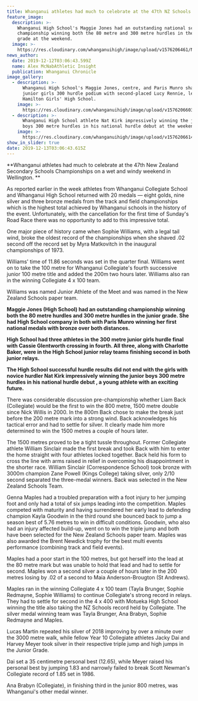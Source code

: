 ```yaml
---
title: Whanganui athletes had much to celebrate at the 47th NZ Schools Championships
feature_image:
  description: >-
    Whanganui High School's Maggie Jones had an outstanding national schools
    championship winning both the 80 metre and 300 metre hurdles in the junior
    grade at the weekend.
  image: >-
    https://res.cloudinary.com/whanganuihigh/image/upload/v1576206461/News/Maggie_Jones_chron_12.12.19.jpg
news_author:
  date: 2019-12-12T03:06:43.599Z
  name: Alex McNabAthletic Insight
  publication: Whanganui Chronicle
image_gallery:
  - description: >-
      Whanganui High School's Maggie Jones, centre, and Paris Munro share the
      junior girls 300 hurdle podium with second-placed Lucy Rennie, left, from
      Hamilton Girls' High School.
    image: >-
      https://res.cloudinary.com/whanganuihigh/image/upload/v1576206603/News/Maggie_Paris_Chron_12.12.19.jpg
  - description: >-
      Whanganui High School athlete Nat Kirk impressively winning the junior
      boys 300 metre hurdles in his national hurdle debut at the weekend.
    image: >-
      https://res.cloudinary.com/whanganuihigh/image/upload/v1576206614/News/Nat_Kirk_Chron_12.12.19.jpg
show_in_slider: true
date: 2019-12-13T03:06:43.615Z
---
```

**Whanganui athletes had much to celebrate at the 47th New Zealand Secondary Schools Championships on a wet and windy weekend in Wellington.**

As reported earlier in the week athletes from Whanganui Collegiate School and Whanganui High School returned with 20 medals — eight golds, nine silver and three bronze medals from the track and field championships which is the highest total achieved by Whanganui schools in the history of the event. Unfortunately, with the cancellation for the first time of Sunday's Road Race there was no opportunity to add to this impressive total.

One major piece of history came when Sophie Williams, with a legal tail wind, broke the oldest record of the championships when she shaved .02 second off the record set by Myra Matkovitch in the inaugural championships of 1973.

Williams' time of 11.86 seconds was set in the quarter final. Williams went on to take the 100 metre for Whanganui Collegiate's fourth successive junior 100 metre title and added the 200m two hours later. Williams also ran in the winning Collegiate 4 x 100 team.

Williams was named Junior Athlete of the Meet and was named in the New Zealand Schools paper team.

**Maggie Jones (High School) had an outstanding championship winning both the 80 metre hurdles and 300 metre hurdles in the junior grade. She had High School company in both with Paris Munro winning her first national medals with bronze over both distances.**

**High School had three athletes in the 300 metre junior girls hurdle final with Cassie Glentworth crossing in fourth. All three, along with Charlotte Baker, were in the High School junior relay teams finishing second in both junior relays.**

**The High School successful hurdle results did not end with the girls with novice hurdler Nat Kirk impressively winning the junior boys 300 metre hurdles in his national hurdle debut , a young athlete with an exciting future.**

There was considerable discussion pre-championship whether Liam Back (Collegiate) would be the first to win the 800 metre, 1500 metre double since Nick Willis in 2000. In the 800m Back chose to make the break just before the 200 metre mark into a strong wind. Back acknowledges his tactical error and had to settle for silver. It clearly made him more determined to win the 1500 metres a couple of hours later.

The 1500 metres proved to be a tight tussle throughout. Former Collegiate athlete William Sinclair made the first break and took Back with him to enter the home straight with four athletes locked together. Back held his form to cross the line with arms raised in relief in overcoming his disappointment in the shorter race. William Sinclair (Correspondence School) took bronze with 3000m champion Zane Powell (Kings College) taking silver, only 2/10 second separated the three-medal winners. Back was selected in the New Zealand Schools Team.

Genna Maples had a troubled preparation with a foot injury to her jumping foot and only had a total of six jumps leading into the competition. Maples competed with maturity and having surrendered her early lead to defending champion Kayla Goodwin in the third round she bounced back to jump a season best of 5.76 metres to win in difficult conditions. Goodwin, who also had an injury affected build-up, went on to win the triple jump and both have been selected for the New Zealand Schools paper team. Maples was also awarded the Brent Newdick trophy for the best multi events performance (combining track and field events).

Maples had a poor start in the 100 metres, but got herself into the lead at the 80 metre mark but was unable to hold that lead and had to settle for second. Maples won a second silver a couple of hours later in the 200 metres losing by .02 of a second to Maia Anderson-Brougton (St Andrews).

Maples ran in the winning Collegiate 4 x 100 team (Tayla Brunger, Sophie Redmayne, Sophie Williams) to continue Collegiate's strong record in relays. They had to settle for second in the 4 x 400 with Motueka High School winning the title also taking the NZ Schools record held by Collegiate. The silver medal winning team was Tayla Brunger, Ana Brabyn, Sophie Redmayne and Maples.

Lucas Martin repeated his silver of 2018 improving by over a minute over the 3000 metre walk, while fellow Year 10 Collegiate athletes Jacky Dai and Harvey Meyer took silver in their respective triple jump and high jumps in the Junior Grade.

Dai set a 35 centimetre personal best (12.65), while Meyer raised his personal best by jumping 1.83 and narrowly failed to break Scott Newman's Collegiate record of 1.85 set in 1986.

Ana Brabyn (Collegiate), in finishing third in the junior 800 metres, was Whanganui's other medal winner.
